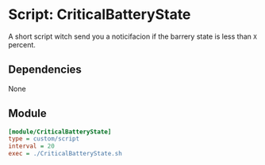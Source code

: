 # Script: CriticalBatteryState

A short script witch send you a noticifacion if the barrery state is less than `X` percent.

## Dependencies

None

## Module

```ini
[module/CriticalBatteryState]
type = custom/script
interval = 20
exec = ./CriticalBatteryState.sh
```
